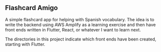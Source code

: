 ## Flashcard Amigo

A simple flashcard app for helping with Spanish vocabulary.  The idea is to 
write the backend using AWS Amplify as a learning exercise and then have 
front ends written in Flutter, React, or whatever I want to learn next.

The directories in this project indicate which front ends have been created,
starting with Flutter.
